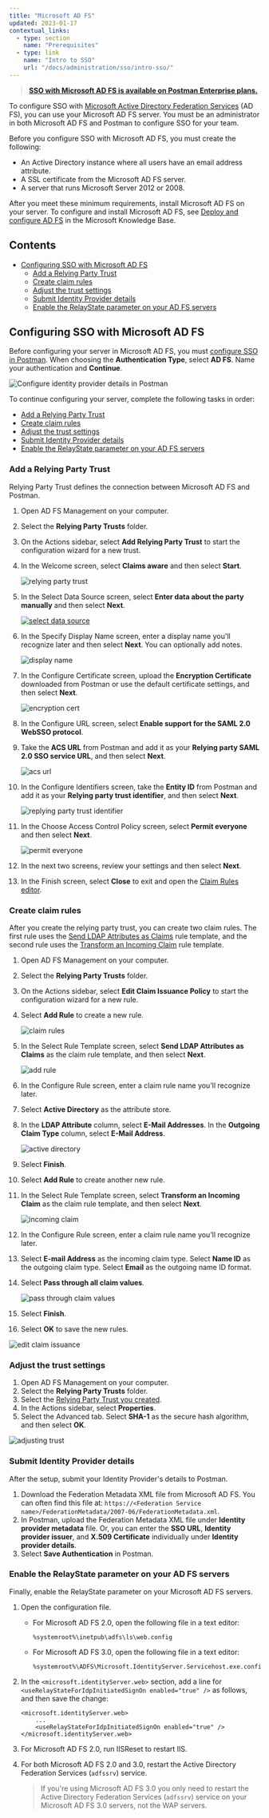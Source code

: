 ```yaml
---
title: "Microsoft AD FS"
updated: 2023-01-17
contextual_links:
  - type: section
    name: "Prerequisites"
  - type: link
    name: "Intro to SSO"
    url: "/docs/administration/sso/intro-sso/"
---
```


> **[SSO with Microsoft AD FS is available on Postman Enterprise plans.](https://www.postman.com/pricing)**

To configure SSO with [Microsoft Active Directory Federation Services](https://docs.microsoft.com/en-gb/windows-server/identity/active-directory-federation-services) (AD FS), you can use your Microsoft AD FS server. You must be an administrator in both Microsoft AD FS and Postman to configure SSO for your team.

Before you configure SSO with Microsoft AD FS, you must create the following:

* An Active Directory instance where all users have an email address attribute.
* A SSL certificate from the Microsoft AD FS server.
* A server that runs Microsoft Server 2012 or 2008.

After you meet these minimum requirements, install Microsoft AD FS on your server. To configure and install Microsoft AD FS, see [Deploy and configure AD FS](https://docs.microsoft.com/en-us/previous-versions/dynamicscrm-2016/deployment-administrators-guide/gg188612(v=crm.8)) in the Microsoft Knowledge Base.

## Contents

* [Configuring SSO with Microsoft AD FS](#configuring-sso-with-microsoft-ad-fs)
    * [Add a Relying Party Trust](#add-a-relying-party-trust)
    * [Create claim rules](#create-claim-rules)
    * [Adjust the trust settings](#adjust-the-trust-settings)
    * [Submit Identity Provider details](#submit-identity-provider-details)
    * [Enable the RelayState parameter on your AD FS servers](#enable-the-relaystate-parameter-on-your-ad-fs-servers)

## Configuring SSO with Microsoft AD FS

Before configuring your server in Microsoft AD FS, you must [configure SSO in Postman](/docs/administration/sso/admin-sso/). When choosing the **Authentication Type**, select **AD FS**. Name your authentication and **Continue**.

<img alt="Configure identity provider details in Postman" src="https://assets.postman.com/postman-docs/configure-identity-provider-details-v9.14.jpg"/>

To continue configuring your server, complete the following tasks in order:

* [Add a Relying Party Trust](#add-a-relying-party-trust)
* [Create claim rules](#create-claim-rules)
* [Adjust the trust settings](#adjust-the-trust-settings)
* [Submit Identity Provider details](#submit-identity-provider-details)
* [Enable the RelayState parameter on your AD FS servers](#enable-the-relaystate-parameter-on-your-ad-fs-servers)

### Add a Relying Party Trust

Relying Party Trust defines the connection between Microsoft AD FS and Postman.

1. Open AD FS Management on your computer.
1. Select the **Relying Party Trusts** folder.
1. On the Actions sidebar, select **Add Relying Party Trust** to start the configuration wizard for a new trust.
1. In the Welcome screen, select **Claims aware** and then select **Start**.

    ![relying party trust](https://assets.postman.com/postman-docs/ENT-Relying-Party-Trust.png)

1. In the Select Data Source screen, select **Enter data about the party manually** and then select **Next**.

    [![select data source](https://assets.postman.com/postman-docs/ENT-Enter-Data-About-Party-Manually.jpeg)](https://assets.postman.com/postman-docs/ENT-Enter-Data-About-Party-Manually.jpeg)

1. In the Specify Display Name screen, enter a display name you'll recognize later and then select **Next**. You can optionally add notes.

    ![display name](https://assets.postman.com/postman-docs/ENT-display-name.jpeg)

1. In the Configure Certificate screen, upload the **Encryption Certificate** downloaded from Postman or use the default certificate settings, and then select **Next**.

    ![encryption cert](https://assets.postman.com/postman-docs/ENT-configure-cert.jpeg)

1. In the Configure URL screen, select **Enable support for the SAML 2.0 WebSSO protocol**.
1. Take the **ACS URL** from Postman and add it as your **Relying party SAML 2.0 SSO service URL**, and then select **Next**.

    ![acs url](https://assets.postman.com/postman-docs/ENT-ACS-URL.jpeg)

1. In the Configure Identifiers screen, take the **Entity ID** from Postman and add it as your **Relying party trust identifier**, and then select **Next**.

    <!-- TODO: this image needs to be updated: The Relying party trust identifier field input should be blurred -->
    ![replying party trust identifier](https://assets.postman.com/postman-docs/ENT-Relying-party-trust-identifier.jpeg)

1. In the Choose Access Control Policy screen, select **Permit everyone** and then select **Next**.

    ![permit everyone](https://assets.postman.com/postman-docs/ENT-Permit-everyone.jpeg)

1. In the next two screens, review your settings and then select **Next**.
1. In the Finish screen, select **Close** to exit and open the [Claim Rules editor](#create-claim-rules).

### Create claim rules

After you create the relying party trust, you can create two claim rules. The first rule uses the [Send LDAP Attributes as Claims](https://learn.microsoft.com/en-us/windows-server/identity/ad-fs/operations/create-a-rule-to-send-ldap-attributes-as-claims) rule template, and the second rule uses the [Transform an Incoming Claim](https://learn.microsoft.com/en-us/windows-server/identity/ad-fs/operations/create-a-rule-to-transform-an-incoming-claim) rule template.

1. Open AD FS Management on your computer.
1. Select the **Relying Party Trusts** folder.
1. On the Actions sidebar, select **Edit Claim Issuance Policy** to start the configuration wizard for a new rule.
1. Select **Add Rule** to create a new rule.

    ![claim rules](https://assets.postman.com/postman-docs/ENT-claim-rules.jpeg)

1. In the Select Rule Template screen, select **Send LDAP Attributes as Claims** as the claim rule template, and then select **Next**.

    ![add rule](https://assets.postman.com/postman-docs/ENT-Add-Rule.jpeg)

1. In the Configure Rule screen, enter a claim rule name you'll recognize later.
1. Select **Active Directory** as the attribute store.
1. In the **LDAP Attribute** column, select **E-Mail Addresses**. In the **Outgoing Claim Type** column, select **E-Mail Address**.

    ![active directory](https://assets.postman.com/postman-docs/ENT-Active-Directory.jpeg)

1. Select **Finish**.
1. Select **Add Rule** to create another new rule.
1. In the Select Rule Template screen, select **Transform an Incoming Claim** as the claim rule template, and then select **Next**.

    ![incoming claim](https://assets.postman.com/postman-docs/ENT-Transform-Incoming-Claim.jpeg)

1. In the Configure Rule screen, enter a claim rule name you'll recognize later.
1. Select **E-mail Address** as the incoming claim type. Select **Name ID** as the outgoing claim type. Select **Email** as the outgoing name ID format.
1. Select **Pass through all claim values**.

    ![pass through claim values](https://assets.postman.com/postman-docs/ENT-Pass-through-all-claim-values.jpeg)

1. Select **Finish**.
1. Select **OK** to save the new rules.

![edit claim issuance](https://assets.postman.com/postman-docs/ENT-Edit-Claim-Issuance-Policy.jpeg)

### Adjust the trust settings

1. Open AD FS Management on your computer.
1. Select the **Relying Party Trusts** folder.
1. Select the [Relying Party Trust you created](#add-a-relying-party-trust).
1. In the Actions sidebar, select **Properties**.
1. Select the Advanced tab. Select **SHA-1** as the secure hash algorithm, and then select **OK**.

![adjusting trust](https://assets.postman.com/postman-docs/ENT-Adjusting-trust-settings.jpeg)

### Submit Identity Provider details

After the setup, submit your Identity Provider's details to Postman.

1. Download the Federation Metadata XML file from Microsoft AD FS. You can often find this file at: `https://<Federation Service name>/FederationMetadata/2007-06/FederationMetadata.xml`.
1. In Postman, upload the Federation Metadata XML file under **Identity provider metadata** file. Or, you can enter the **SSO URL**, **Identity provider issuer**, and **X.509 Certificate** individually under **Identity provider details**.
1. Select **Save Authentication** in Postman.

### Enable the RelayState parameter on your AD FS servers

Finally, enable the RelayState parameter on your Microsoft AD FS servers.

1. Open the configuration file.

    * For Microsoft AD FS 2.0, open the following file in a text editor:

        ```shell
        %systemroot%\inetpub\adfs\ls\web.config
        ```

    * For Microsoft AD FS 3.0, open the following file in a text editor:

        ```shell
        %systemroot%\ADFS\Microsoft.IdentityServer.Servicehost.exe.config
        ```

1. In the `<microsoft.identityServer.web>` section, add a line for `<useRelayStateForIdpInitiatedSignOn enabled="true" />` as follows, and then save the change:

    ```shell
    <microsoft.identityServer.web>
        ...
        <useRelayStateForIdpInitiatedSignOn enabled="true" />
    </microsoft.identityServer.web>
    ```

1. For Microsoft AD FS 2.0, run IISReset to restart IIS.
1. For both Microsoft AD FS 2.0 and 3.0, restart the Active Directory Federation Services (`adfssrv`) service.

    > If you're using Microsoft AD FS 3.0 you only need to restart the Active Directory Federation Services (`adfssrv`) service on your Microsoft AD FS 3.0 servers, not the WAP servers.
